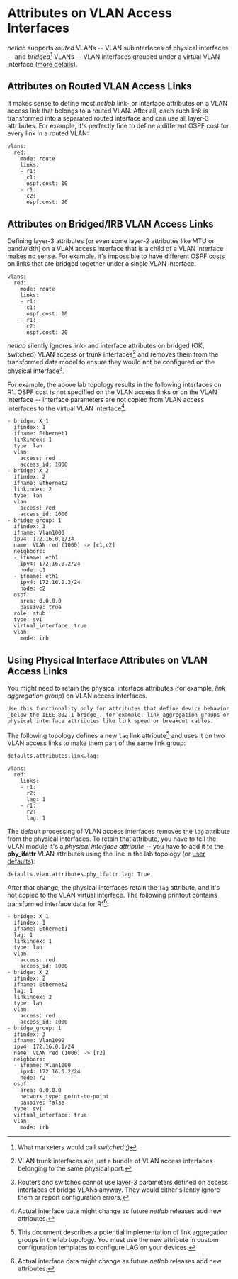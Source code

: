 # Attributes on VLAN Access Interfaces

_netlab_ supports _routed_ VLANs -- VLAN subinterfaces of physical interfaces -- and _bridged_[^BSW] VLANs -- VLAN interfaces grouped under a virtual VLAN interface ([more details](vlan-forwarding-modes)).

[^BSW]: What marketers would call _switched_ ;)

## Attributes on Routed VLAN Access Links

It makes sense to define most _netlab_ link- or interface attributes on a VLAN access link that belongs to a routed VLAN. After all, each such link is transformed into a separated routed interface and can use all layer-3 attributes. For example, it's perfectly fine to define a different OSPF cost for every link in a routed VLAN:

```
vlans:
  red:
    mode: route
    links:
    - r1:
      c1:
      ospf.cost: 10
    - r1:
      c2:
      ospf.cost: 20
```

## Attributes on Bridged/IRB VLAN Access Links

Defining layer-3 attributes (or even some layer-2 attributes like MTU or bandwidth) on a VLAN access interface that is a child of a VLAN interface makes no sense. For example, it's impossible to have different OSPF costs on links that are bridged together under a single VLAN interface:

```
vlans:
  red:
    mode: route
    links:
    - r1:
      c1:
      ospf.cost: 10
    - r1:
      c2:
      ospf.cost: 20
```

_netlab_ silently ignores link- and interface attributes on bridged (OK, switched) VLAN access or trunk interfaces[^TAC] and removes them from the transformed data model to ensure they would not be configured on the physical interface[^IBRF].

[^TAC]: VLAN trunk interfaces are just a bundle of VLAN access interfaces belonging to the same physical port.

[^IBRF]: Routers and switches cannot use layer-3 parameters defined on access interfaces of bridge VLANs anyway. They would either silently ignore them or report configuration errors.

For example, the above lab topology results in the following interfaces on R1. OSPF cost is not specified on the VLAN access links or on the VLAN interface -- interface parameters are not copied from VLAN access interfaces to the virtual VLAN interface[^ADMC].

[^ADMC]: Actual interface data might change as future _netlab_ releases add new attributes.

```
- bridge: X_1
  ifindex: 1
  ifname: Ethernet1
  linkindex: 1
  type: lan
  vlan:
    access: red
    access_id: 1000
- bridge: X_2
  ifindex: 2
  ifname: Ethernet2
  linkindex: 2
  type: lan
  vlan:
    access: red
    access_id: 1000
- bridge_group: 1
  ifindex: 3
  ifname: Vlan1000
  ipv4: 172.16.0.1/24
  name: VLAN red (1000) -> [c1,c2]
  neighbors:
  - ifname: eth1
    ipv4: 172.16.0.2/24
    node: c1
  - ifname: eth1
    ipv4: 172.16.0.3/24
    node: c2
  ospf:
    area: 0.0.0.0
    passive: true
  role: stub
  type: svi
  virtual_interface: true
  vlan:
    mode: irb
```

## Using Physical Interface Attributes on VLAN Access Links

You might need to retain the physical interface attributes (for example, _link aggregation group_) on VLAN access interfaces.

```{tip}
Use this functionality only for attributes that define device behavior _below the IEEE 802.1 bridge_, for example, link aggregation groups or physical interface attributes like link speed or breakout cables.
```

The following topology defines a new `lag` link attribute[^CT] and uses it on two VLAN access links to make them part of the same link group:

```
defaults.attributes.link.lag:

vlans:
  red:
    links:
    - r1:
      r2:
      lag: 1
    - r1:
      r2:
      lag: 1
```

[^CT]: This document describes a potential implementation of link aggregation groups in the lab topology. You must use the new attribute in custom configuration templates to configure LAG on your devices.

The default processing of VLAN access interfaces removes the `lag` attribute from the physical interfaces. To retain that attribute, you have to tell the VLAN module it's a *physical interface attribute* -- you have to add it to the **phy_ifattr** VLAN attributes using the line in the lab topology (or [user defaults](defaults-user-file)):

```
defaults.vlan.attributes.phy_ifattr.lag: True
```

After that change, the physical interfaces retain the `lag` attribute, and it's not copied to the VLAN virtual interface. The following printout contains transformed interface data for R1[^ADMC]:

```
- bridge: X_1
  ifindex: 1
  ifname: Ethernet1
  lag: 1
  linkindex: 1
  type: lan
  vlan:
    access: red
    access_id: 1000
- bridge: X_2
  ifindex: 2
  ifname: Ethernet2
  lag: 1
  linkindex: 2
  type: lan
  vlan:
    access: red
    access_id: 1000
- bridge_group: 1
  ifindex: 3
  ifname: Vlan1000
  ipv4: 172.16.0.1/24
  name: VLAN red (1000) -> [r2]
  neighbors:
  - ifname: Vlan1000
    ipv4: 172.16.0.2/24
    node: r2
  ospf:
    area: 0.0.0.0
    network_type: point-to-point
    passive: false
  type: svi
  virtual_interface: true
  vlan:
    mode: irb
```
